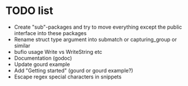 # TODO list

* Create "sub"-packages and try to move everything except the public interface into these packages
* Rename struct type argument into submatch or capturing_group or similar
* bufio usage Write vs WriteString etc
* Documentation (godoc)
* Update gourd example
* Add "Getting started" (gourd or gourd example?)
* Escape regex special characters in snippets

